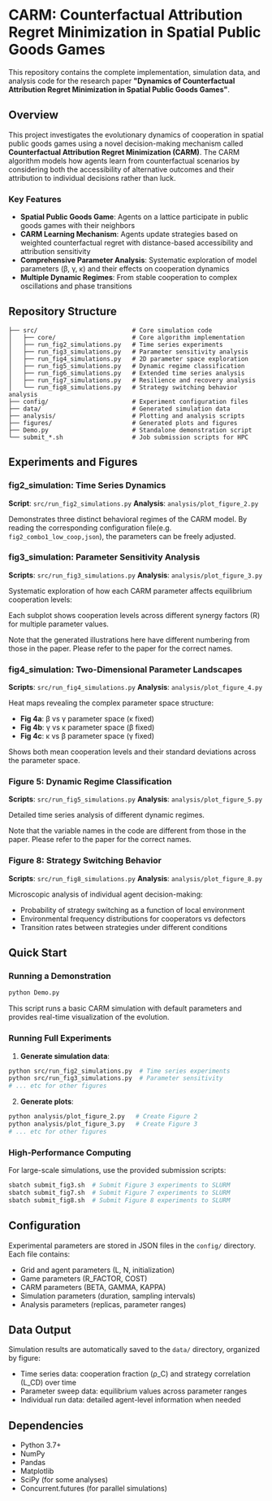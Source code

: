 # CARM: Counterfactual Attribution Regret Minimization in Spatial Public Goods Games

This repository contains the complete implementation, simulation data, and analysis code for the research paper **"Dynamics of Counterfactual Attribution Regret Minimization in Spatial Public Goods Games"**.

## Overview

This project investigates the evolutionary dynamics of cooperation in spatial public goods games using a novel decision-making mechanism called **Counterfactual Attribution Regret Minimization (CARM)**. The CARM algorithm models how agents learn from counterfactual scenarios by considering both the accessibility of alternative outcomes and their attribution to individual decisions rather than luck.

### Key Features

- **Spatial Public Goods Game**: Agents on a lattice participate in public goods games with their neighbors
- **CARM Learning Mechanism**: Agents update strategies based on weighted counterfactual regret with distance-based accessibility and attribution sensitivity
- **Comprehensive Parameter Analysis**: Systematic exploration of model parameters (β, γ, κ) and their effects on cooperation dynamics
- **Multiple Dynamic Regimes**: From stable cooperation to complex oscillations and phase transitions

## Repository Structure

```
├── src/                          # Core simulation code
│   ├── core/                     # Core algorithm implementation
│   ├── run_fig2_simulations.py   # Time series experiments
│   ├── run_fig3_simulations.py   # Parameter sensitivity analysis
│   ├── run_fig4_simulations.py   # 2D parameter space exploration
│   ├── run_fig5_simulations.py   # Dynamic regime classification
│   ├── run_fig6_simulations.py   # Extended time series analysis
│   ├── run_fig7_simulations.py   # Resilience and recovery analysis
│   └── run_fig8_simulations.py   # Strategy switching behavior analysis
├── config/                       # Experiment configuration files
├── data/                         # Generated simulation data
├── analysis/                     # Plotting and analysis scripts
├── figures/                      # Generated plots and figures
├── Demo.py                       # Standalone demonstration script
└── submit_*.sh                   # Job submission scripts for HPC
```


## Experiments and Figures

### fig2_simulation: Time Series Dynamics
**Script**: `src/run_fig2_simulations.py`
**Analysis**: `analysis/plot_figure_2.py`

Demonstrates three distinct behavioral regimes of the CARM model. By reading the corresponding configuration file(e.g. `fig2_combo1_low_coop,json`), the parameters can be freely adjusted.

### fig3_simulation: Parameter Sensitivity Analysis
**Scripts**: `src/run_fig3_simulations.py`
**Analysis**: `analysis/plot_figure_3.py`

Systematic exploration of how each CARM parameter affects equilibrium cooperation levels:

Each subplot shows cooperation levels across different synergy factors (R) for multiple parameter values.

Note that the generated illustrations here have different numbering from those in the paper. Please refer to the paper for the correct names.

### fig4_simulation: Two-Dimensional Parameter Landscapes
**Scripts**: `src/run_fig4_simulations.py`
**Analysis**: `analysis/plot_figure_4.py`

Heat maps revealing the complex parameter space structure:
- **Fig 4a**: β vs γ parameter space (κ fixed)
- **Fig 4b**: γ vs κ parameter space (β fixed)
- **Fig 4c**: κ vs β parameter space (γ fixed)

Shows both mean cooperation levels and their standard deviations across the parameter space.

### Figure 5: Dynamic Regime Classification
**Scripts**: `src/run_fig5_simulations.py`
**Analysis**: `analysis/plot_figure_5.py`

Detailed time series analysis of different dynamic regimes.

Note that the variable names in the code are different from those in the paper. Please refer to the paper for the correct names.

### Figure 8: Strategy Switching Behavior
**Scripts**: `src/run_fig8_simulations.py`
**Analysis**: `analysis/plot_figure_8.py`

Microscopic analysis of individual agent decision-making:
- Probability of strategy switching as a function of local environment
- Environmental frequency distributions for cooperators vs defectors
- Transition rates between strategies under different conditions

## Quick Start

### Running a Demonstration
```bash
python Demo.py
```

This script runs a basic CARM simulation with default parameters and provides real-time visualization of the evolution.

### Running Full Experiments

1. **Generate simulation data**:
```bash
python src/run_fig2_simulations.py  # Time series experiments
python src/run_fig3_simulations.py  # Parameter sensitivity
# ... etc for other figures
```

2. **Generate plots**:
```bash
python analysis/plot_figure_2.py   # Create Figure 2
python analysis/plot_figure_3.py   # Create Figure 3
# ... etc for other figures
```

### High-Performance Computing
For large-scale simulations, use the provided submission scripts:
```bash
sbatch submit_fig3.sh  # Submit Figure 3 experiments to SLURM
sbatch submit_fig7.sh  # Submit Figure 7 experiments to SLURM
sbatch submit_fig8.sh  # Submit Figure 8 experiments to SLURM
```

## Configuration

Experimental parameters are stored in JSON files in the `config/` directory. Each file contains:
- Grid and agent parameters (L, N, initialization)
- Game parameters (R_FACTOR, COST)
- CARM parameters (BETA, GAMMA, KAPPA)
- Simulation parameters (duration, sampling intervals)
- Analysis parameters (replicas, parameter ranges)

## Data Output

Simulation results are automatically saved to the `data/` directory, organized by figure:
- Time series data: cooperation fraction (ρ_C) and strategy correlation (L_CD) over time
- Parameter sweep data: equilibrium values across parameter ranges
- Individual run data: detailed agent-level information when needed

## Dependencies

- Python 3.7+
- NumPy
- Pandas  
- Matplotlib
- SciPy (for some analyses)
- Concurrent.futures (for parallel simulations)

